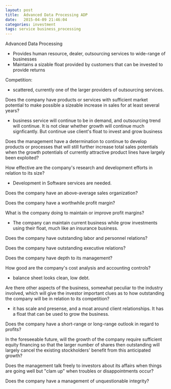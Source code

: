 ```yaml
---
layout: post
title:  Advanced Data Processing ADP
date:   2015-04-09 21:46:04
categories: investment
tags: service business_processing
---
```


Advanced Data Processing
 - Provides human resource, dealer, outsourcing services to wide-range of businesses
 - Maintains a sizable float provided by customers that can be invested to provide returns

Competition: 
 - scattered, currently one of the larger providers of outsourcing services. 

Does the company have products or services with sufficient market potential to make possible a sizeable increase in sales for at least several years?
  - business service will continue to be in demand, and outsourcing trend will continue. It is not clear whether growth will continue much signficantly. But continue use client's float to invest and grow business

Does the management have a determination to continue to develop products or processes that will still further increase total sales potentials when the growth potentials of currently attractive product lines have largely been exploited?

How effective are the company's research and development efforts in relation to its size?
  - Development in Software services are needed. 

Does the company have an above-average sales organization?

Does the company have a worthwhile profit margin?

What is the company doing to maintain or improve profit margins?
 - The company can maintain current business while grow investments using their float, much like an insurance business. 

Does the company have outstanding labor and personnel relations?

Does the company have outstanding executive relations?

Does the company have depth to its management?

How good are the company's cost analysis and accounting controls?
  - balance sheet looks clean, low debt. 

Are there other aspects of the business, somewhat peculiar to the industry involved, which will give the investor important clues as to how outstanding the company will be in relation to its competition?
  - it has scale and presense, and a moat around client relationships. It has a float that can be used to grow the business. 

Does the company have a short-range or long-range outlook in regard to profits?

In the foreseeable future, will the growth of the company require sufficient equity financing so that the larger number of shares then outstanding will largely cancel the existing stockholders' benefit from this anticipated growth?

Does the management talk freely to investors about its affairs when things are going well but "clam up" when troubles or disappointments occur?

Does the company have a management of unquestionable integrity?
